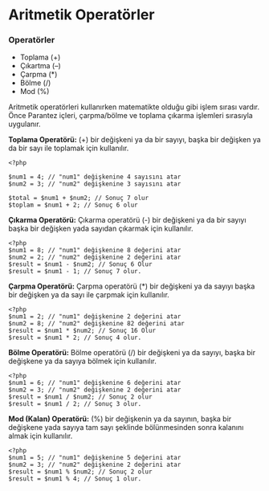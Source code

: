 # Aritmetik Operatörler

### Operatörler
- Toplama (+) 
- Çıkartma (–) 
- Çarpma (*) 
- Bölme (/) 
- Mod (%)

Aritmetik operatörleri kullanırken matematikte olduğu gibi işlem sırası vardır. 
Önce Parantez içleri, çarpma/bölme ve toplama çıkarma işlemleri sırasıyla uygulanır.

**Toplama Operatörü:** (+) bir değişkeni ya da bir sayıyı, başka bir değişken ya da bir sayı ile toplamak için kullanılır.
```
<?php
 
$num1 = 4; // "num1" değişkenine 4 sayısını atar
$num2 = 3; // "num2" değişkenine 3 sayısını atar
 
$total = $num1 + $num2; // Sonuç 7 olur
$toplam = $num1 + 2; // Sonuç 6 olur
```
**Çıkarma Operatörü:** Çıkarma operatörü (-) bir değişkeni ya da bir sayıyı başka bir değişken yada sayıdan çıkarmak için kullanılır.
```
<?php
$num1 = 8; // "num1" değişkenine 8 değerini atar
$num2 = 2; // "num2" değişkenine 2 değerini atar
$result = $num1 - $num2; // Sonuç 6 Olur
$result = $num1 - 1; // Sonuç 7 olur.
```
**Çarpma Operatörü:** Çarpma operatörü (*) bir değişkeni ya da sayıyı başka bir değişken ya da sayı ile çarpmak için kullanılır.
```
<?php
$num1 = 2; // "num1" değişkenine 2 değerini atar
$num2 = 8; // "num2" değişkenine 82 değerini atar
$result = $num1 * $num2; // Sonuç 16 Olur
$result = $num1 * 2; // Sonuç 4 olur.
```
**Bölme Operatörü:** Bölme operatörü (/) bir değişkeni ya da sayıyı, başka bir değişkene ya da sayıya bölmek için kullanılır.
```
<?php
$num1 = 6; // "num1" değişkenine 6 değerini atar
$num2 = 3; // "num2" değişkenine 2 değerini atar
$result = $num1 / $num2; // Sonuç 2 olur
$result = $num1 / 2; // Sonuç 3 olur.
```
**Mod (Kalan) Operatörü:** (%) bir değişkenin ya da sayının, başka bir değişkene yada sayıya tam sayı şeklinde bölünmesinden sonra kalanını almak için kullanılır.
```
<?php
$num1 = 5; // "num1" değişkenine 5 değerini atar
$num2 = 3; // "num2" değişkenine 2 değerini atar
$result = $num1 % $num2; // Sonuç 2 olur
$result = $num1 % 4; // Sonuç 1 olur.
```